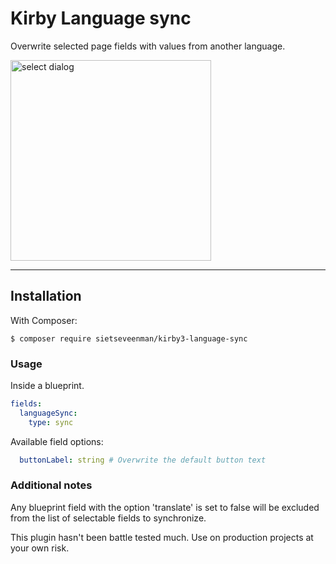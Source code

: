 # Kirby Language sync

Overwrite selected page fields with values from another language. 

<img width="321" alt="select dialog" src="https://user-images.githubusercontent.com/19320817/168168969-9bd9d214-f9d0-4408-8ec5-4f3b61a79c78.png">

****

## Installation

With Composer:

```
$ composer require sietseveenman/kirby3-language-sync
```

### Usage
Inside a blueprint.

```yml
fields:
  languageSync:
    type: sync
```
Available field options:

```yml
  buttonLabel: string # Overwrite the default button text
```
### Additional notes
Any blueprint field with the option 'translate' is set to false will be excluded from the list of selectable fields to synchronize.

This plugin hasn't been battle tested much. Use on production projects at your own risk.
